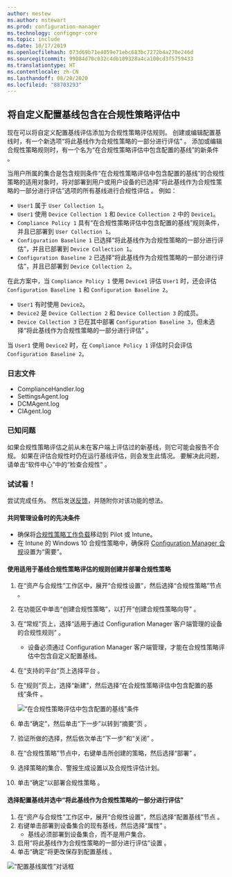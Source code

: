 ```yaml
---
author: mestew
ms.author: mstewart
ms.prod: configuration-manager
ms.technology: configmgr-core
ms.topic: include
ms.date: 10/17/2019
ms.openlocfilehash: 073d69b71e4059e71ebc683bc7272b4a270e246d
ms.sourcegitcommit: 99084d70c032c4db109328a4ca100cd3f5759433
ms.translationtype: HT
ms.contentlocale: zh-CN
ms.lasthandoff: 08/20/2020
ms.locfileid: "88703293"
---
```

## <a name="include-custom-configuration-baselines-as-part-of-compliance-policy-assessment"></a><a name="bkmk_CAbaselines"></a> 将自定义配置基线包含在合规性策略评估中

现在可以将自定义配置基线评估添加为合规性策略评估规则。 创建或编辑配置基线时，有一个新选项“将此基线作为合规性策略的一部分进行评估”  。 添加或编辑合规性策略规则时，有一个名为“在合规性策略评估中包含配置的基线”的新条件  。

当用户所属的集合是包含规则条件“在合规性策略评估中包含配置的基线”的合规性策略的适用对象时，将对部署到用户或用户设备的已选择“将此基线作为合规性策略的一部分进行评估”选项的所有基线进行合规性评估   。 例如：

- `User1` 属于 `User Collection 1`。
- `User1` 使用 `Device Collection 1` 和 `Device Collection 2` 中的 `Device1`。
- `Compliance Policy 1` 具有“在合规性策略评估中包含配置的基线”规则条件，并且已部署到 `User Collection 1`。
- `Configuration Baseline 1` 已选择“将此基线作为合规性策略的一部分进行评估”，并且已部署到 `Device Collection 1`。
- `Configuration Baseline 2` 已选择“将此基线作为合规性策略的一部分进行评估”，并且已部署到 `Device Collection 2`。

在此方案中，当 `Compliance Policy 1` 使用 `Device1` 评估 `User1` 时，还会评估 `Configuration Baseline 1` 和 `Configuration Baseline 2`。

- `User1` 有时使用 `Device2`。
- `Device2` 是 `Device Collection 2` 和 `Device Collection 3` 的成员。
- `Device Collection 3` 已在其中部署 `Configuration Baseline 3`，但未选择“将此基线作为合规性策略的一部分进行评估”  。

当 `User1` 使用 `Device2` 时，在 `Compliance Policy 1` 评估时只会评估 `Configuration Baseline 2`。

### <a name="log-files"></a><a name="bkmk_CA-Logs"></a> 日志文件

- ComplianceHandler.log
- SettingsAgent.log
- DCMAgent.log
- CIAgent.log

### <a name="known-issues"></a>已知问题
<!--5582516-->
如果合规性策略评估之前从未在客户端上评估过的新基线，则它可能会报告不合规。 如果在评估合规性时仍在运行基线评估，则会发生此情况。 要解决此问题，请单击“软件中心”中的“检查合规性”   。

### <a name="try-it-out"></a>试试看！

尝试完成任务。 然后发送[反馈](../../../../understand/find-help.md#product-feedback)，并随附你对该功能的想法。

#### <a name="prerequisites-when-the-devices-are-co-managed"></a>共同管理设备时的先决条件

- 确保将[合规性策略工作负载](../../../../../comanage/workloads.md#compliance-policies)移动到 Pilot 或 Intune。
- 在 Intune 的 Windows 10 合规性策略中，确保将 [Configuration Manager 合规](/intune/protect/compliance-policy-create-windows#configuration-manager-compliance)设置为“需要”。

#### <a name="create-and-deploy-a-compliance-policy-with-a-rule-for-baseline-compliance-policy-assessment"></a>使用适用于基线合规性策略评估的规则创建并部署合规性策略

1. 在“资产与合规性”工作区中，展开“合规性设置”，然后选择“合规性策略”节点    。
1. 在功能区中单击“创建合规性策略”，以打开“创建合规性策略向导”   。
1. 在“常规”页上，选择“适用于通过 Configuration Manager 客户端管理的设备的合规性规则”   。
   - 设备必须通过 Configuration Manager 客户端管理，才能在合规性策略评估中包含自定义配置基线。
1. 在“支持的平台”页上选择平台  。
1. 在“规则”页上，选择“新建”，然后选择“在合规性策略评估中包含配置的基线”条件    。

   ![“在合规性策略评估中包含配置的基线”条件](../../media/3608345-create-compliance-policy-rule.png)

1. 单击“确定”，然后单击“下一步”以转到“摘要”页    。
1. 验证所做的选择，然后依次单击“下一步”和“关闭”   。
1. 在“合规性策略”节点中，右键单击所创建的策略，然后选择“部署”   。
1. 选择策略的集合、警报生成设置以及合规性评估计划。
1. 单击“确定”以部署合规性策略  。


#### <a name="select-a-configuration-baseline-and-check-evaluate-this-baseline-as-part-of-compliance-policy-assessment"></a>选择配置基线并选中“将此基线作为合规性策略的一部分进行评估”

1. 在“资产与合规性”工作区中，展开“合规性设置”，然后选择“配置基线”节点    。
1. 右键单击部署到设备集合的现有基线，然后选择“属性”  。
   - 基线必须部署到设备集合，而不是用户集合。
1. 启用“将此基线作为合规性策略的一部分进行评估”设置  。
1. 单击“确定”将更改保存到配置基线  。

![“配置基线属性”对话框](../../media/3608345-configuration-baseline-properties.png)